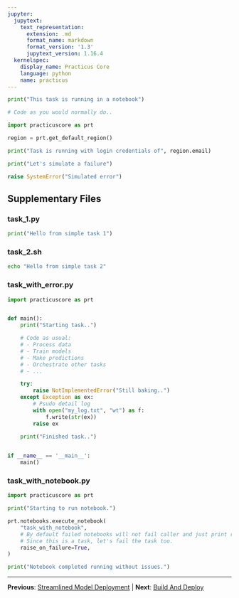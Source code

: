 ```yaml
---
jupyter:
  jupytext:
    text_representation:
      extension: .md
      format_name: markdown
      format_version: '1.3'
      jupytext_version: 1.16.4
  kernelspec:
    display_name: Practicus Core
    language: python
    name: practicus
---
```


```python
print("This task is running in a notebook")
```

```python
# Code as you would normally do..

import practicuscore as prt

region = prt.get_default_region()

print("Task is running with login credentials of", region.email)
```

```python
print("Let's simulate a failure")

raise SystemError("Simulated error")
```


## Supplementary Files

### task_1.py
```python
print("Hello from simple task 1")
```

### task_2.sh
```bash
echo "Hello from simple task 2"
```

### task_with_error.py
```python
import practicuscore as prt


def main():
    print("Starting task..")

    # Code as usual:
    # - Process data
    # - Train models
    # - Make predictions
    # - Orchestrate other tasks
    # - ...

    try:
        raise NotImplementedError("Still baking..")
    except Exception as ex:
        # Psudo detail log
        with open("my_log.txt", "wt") as f:
            f.write(str(ex))
        raise ex
    
    print("Finished task..")


if __name__ == '__main__':
    main()
```

### task_with_notebook.py
```python
import practicuscore as prt 

print("Starting to run notebook.")

prt.notebooks.execute_notebook(
    "task_with_notebook",
    # By default failed notebooks will not fail caller and just print result.
    # Since this is a task, let's fail the task too.
    raise_on_failure=True,
)

print("Notebook completed running without issues.")

```


---

**Previous**: [Streamlined Model Deployment](../../04_model_building/streamlined_model_deployment/streamlined_model_deployment.md) | **Next**: [Build And Deploy](build_and_deploy.md)
